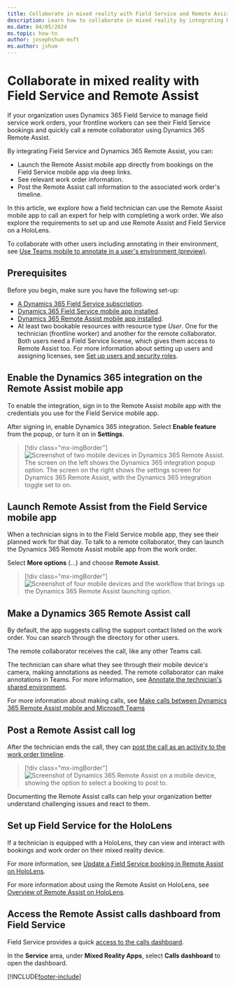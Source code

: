 ```yaml
---
title: Collaborate in mixed reality with Field Service and Remote Assist
description: Learn how to collaborate in mixed reality by integrating Dynamics 365 Field Service with Dynamics 365 Remote Assist.
ms.date: 04/05/2024
ms.topic: how-to
author: josephshum-msft
ms.author: jshum
---
```


# Collaborate in mixed reality with Field Service and Remote Assist

If your organization uses Dynamics 365 Field Service to manage field service work orders, your frontline workers can see their Field Service bookings and quickly call a remote collaborator using Dynamics 365 Remote Assist.

By integrating Field Service and Dynamics 365 Remote Assist, you can:

- Launch the Remote Assist mobile app directly from bookings on the Field Service mobile app via deep links.
- See relevant work order information.
- Post the Remote Assist call information to the associated work order's timeline.

In this article, we explore how a field technician can use the Remote Assist mobile app to call an expert for help with completing a work order. We also explore the requirements to set up and use Remote Assist and Field Service on a HoloLens.

To collaborate with other users including annotating in their environment, see [Use Teams mobile to annotate in a user's environment (preview)](annotate-teams-mobile.md).

<!--
For a guided walkthrough, see the following video.

> [!VIDEO https://www.microsoft.com/en-us/videoplayer/embed/RE4yt5l]
-->
## Prerequisites

Before you begin, make sure you have the following set-up:

- [A Dynamics 365 Field Service subscription](buy-fs.md).
- [Dynamics 365 Field Service mobile app installed](mobile-power-app-get-started.md).
- [Dynamics 365 Remote Assist mobile app installed](/dynamics365/mixed-reality/remote-assist/deploy-remote-assist#download-and-install-the-app).
- At least two bookable resources with resource type *User*. One for the technician (frontline worker) and another for the remote collaborator. Both users need a Field Service license, which gives them access to Remote Assist too. For more information about setting up users and assigning licenses, see [Set up users and security roles](view-user-accounts-security-roles.md).

## Enable the Dynamics 365 integration on the Remote Assist mobile app

To enable the integration, sign in to the Remote Assist mobile app with the credentials you use for the Field Service mobile app.

After signing in, enable Dynamics 365 integration. Select **Enable feature** from the popup, or turn it on in **Settings**.

> [!div class="mx-imgBorder"]
> ![Screenshot of two mobile devices in Dynamics 365 Remote Assist. The screen on the left shows the Dynamics 365 integration popup option. The screen on the right shows the settings screen for Dynamics 365 Remote Assist, with the Dynamics 365 integration toggle set to on.](./media/remote-assist-field-service-ram-signin-ALL.png)

## Launch Remote Assist from the Field Service mobile app

When a technician signs in to the Field Service mobile app, they see their planned work for that day. To talk to a remote collaborator, they can launch the Dynamics 365 Remote Assist mobile app from the work order.

Select **More options** (&hellip;) and choose **Remote Assist**.

> [!div class="mx-imgBorder"]
> ![Screenshot of four mobile devices and the workflow that brings up the Dynamics 365 Remote Assist launching option.](./media/remote-assist-booking-deeplink.png)

## Make a Dynamics 365 Remote Assist call

By default, the app suggests calling the support contact listed on the work order. You can search through the directory for other users.

The remote collaborator receives the call, like any other Teams call.

The technician can share what they see through their mobile device's camera, making annotations as needed. The remote collaborator can make annotations in Teams. For more information, see [Annotate the technician's shared environment](/dynamics365/mixed-reality/remote-assist/mobile-app/annotate-shared-environment).

For more information about making calls, see [Make calls between Dynamics 365 Remote Assist mobile and Microsoft Teams](/dynamics365/mixed-reality/remote-assist/mobile-app/remote-assist-mobile-to-teams-calls)

## Post a Remote Assist call log

After the technician ends the call, they can [post the call as an activity to the work order timeline](/dynamics365/mixed-reality/remote-assist/mobile-app/fs-integration).

> [!div class="mx-imgBorder"]
> ![Screenshot of Dynamics 365 Remote Assist on a mobile device, showing the option to select a booking to post to.](./media/remote-assist-field-service-call-post-to-work-order-choose-BOTH.png)

Documenting the Remote Assist calls can help your organization better understand challenging issues and react to them.

## Set up Field Service for the HoloLens

If a technician is equipped with a HoloLens, they can view and interact with bookings and work order on their mixed reality device.

For more information, see [Update a Field Service booking in Remote Assist on HoloLens](/dynamics365/mixed-reality/remote-assist/update-field-service-booking-hololens).

For more information about using the Remote Assist on HoloLens, see [Overview of Remote Assist on HoloLens](/dynamics365/mixed-reality/remote-assist/overview-hololens).

## Access the Remote Assist calls dashboard from Field Service

Field Service provides a quick [access to the calls dashboard](/dynamics365/mixed-reality/remote-assist/calls-dashboard).

In the **Service** area, under **Mixed Reality Apps**, select **Calls dashboard** to open the dashboard.

[!INCLUDE[footer-include](../includes/footer-banner.md)]
